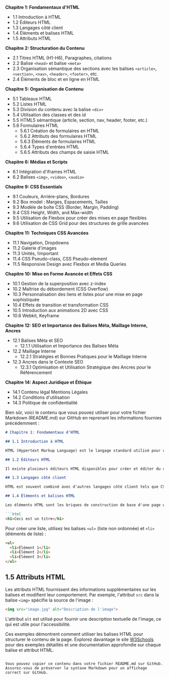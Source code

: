 **Chapitre 1: Fondamentaux d'HTML**
  - 1.1 Introduction à HTML
  - 1.2 Éditeurs HTML
  - 1.3 Langages côté client
  - 1.4 Éléments et balises HTML
  - 1.5 Attributs HTML
  
**Chapitre 2: Structuration du Contenu**
   - 2.1 Titres HTML (H1-H6), Paragraphes, citations
   - 2.2 Balise `<head>` et balise `<meta>`
   - 2.3 Organisation sémantique des sections avec les balises `<article>`, `<section>`, `<nav>`, `<header>`, `<footer>`, etc.
   - 2.4 Éléments de bloc et en ligne en HTML

**Chapitre 5: Organisation de Contenu**
   - 5.1 Tableaux HTML
   - 5.2 Listes HTML
   - 5.3 Division du contenu avec la balise `<div>`
   - 5.4 Utilisation des classes et des id
   - 5.5 HTML5 sémantique (article, section, nav, header, footer, etc.)
   - 5.6 Formulaires HTML
      - 5.6.1 Création de formulaires en HTML
      - 5.6.2 Attributs des formulaires HTML
      - 5.6.3 Éléments de formulaires HTML
      - 5.6.4 Types d'entrées HTML
      - 5.6.5 Attributs des champs de saisie HTML

**Chapitre 6: Médias et Scripts**
   - 6.1 Intégration d'iframes HTML
   - 6.2 Balises `<img>`, `<video>`, `<audio>`

**Chapitre 9: CSS Essentials**
   - 9.1 Couleurs, Arrière-plans, Bordures
   - 9.2 Box model : Marges, Espacements, Tailles
   - 9.3 Modèle de boîte CSS (Border, Margin, Padding)
   - 9.4 CSS Height, Width, and Max-width
   - 9.5 Utilisation de Flexbox pour créer des mises en page flexibles
   - 9.6 Utilisation de CSS Grid pour des structures de grille avancées

**Chapitre 11: Techniques CSS Avancées**
   - 11.1 Navigation, Dropdowns
   - 11.2 Galerie d'images
   - 11.3 Unités, !important
   - 11.4 CSS Pseudo-class, CSS Pseudo-element
   - 11.5 Responsive Design avec Flexbox et Media Queries

**Chapitre 10: Mise en Forme Avancée et Effets CSS**
   - 10.1 Gestion de la superposition avec z-index
   - 10.2 Maîtrise du débordement (CSS Overflow)
   - 10.3 Personnalisation des liens et listes pour une mise en page sophistiquée
   - 10.4 Effets de transition et transformation CSS
   - 10.5 Introduction aux animations 2D avec CSS
   - 10.6 Webkit, Keyframe

**Chapitre 12: SEO et Importance des Balises Méta, Maillage Interne, Ancres**
   - 12.1 Balises Méta et SEO
      - 12.1.1 Utilisation et Importance des Balises Méta
   - 12.2 Maillage Interne
      - 12.2.1 Stratégies et Bonnes Pratiques pour le Maillage Interne
   - 12.3 Ancres dans le Contexte SEO
      - 12.3.1 Optimisation et Utilisation Stratégique des Ancres pour le Référencement

**Chapitre 14: Aspect Juridique et Éthique**
   - 14.1 Contenu légal Mentions Légales
   - 14.2 Conditions d'utilisation
   - 14.3 Politique de confidentialité





Bien sûr, voici le contenu que vous pouvez utiliser pour votre fichier Markdown (README.md) sur GitHub en reprenant les informations fournies précédemment :

```markdown
# Chapitre 1: Fondamentaux d'HTML

## 1.1 Introduction à HTML

HTML (Hypertext Markup Language) est le langage standard utilisé pour créer des pages web. Il s'agit d'un langage de balisage qui structure le contenu de la page en utilisant des balises. Chaque balise encadre une partie spécifique du contenu et peut être vue comme une instruction pour le navigateur sur la façon dont cette partie doit être affichée.

## 1.2 Éditeurs HTML

Il existe plusieurs éditeurs HTML disponibles pour créer et éditer du code HTML. [Visual Studio Code](https://code.visualstudio.com/) est un exemple populaire qui offre une interface conviviale et des fonctionnalités telles que la coloration syntaxique, l'autocomplétion et la gestion de projet.

## 1.3 Langages côté client

HTML est souvent combiné avec d'autres langages côté client tels que CSS (Cascading Style Sheets) et JavaScript pour créer des pages web interactives et esthétiques. CSS est utilisé pour styliser et mettre en page le contenu, tandis que JavaScript permet d'ajouter des fonctionnalités dynamiques.

## 1.4 Éléments et balises HTML

Les éléments HTML sont les briques de construction de base d'une page web. Ils sont définis par des balises qui entourent le contenu. Par exemple, pour créer un titre, vous utilisez la balise `<h1>` pour le titre principal :

```html
<h1>Ceci est un titre</h1>
```

Pour créer une liste, utilisez les balises `<ul>` (liste non ordonnée) et `<li>` (éléments de liste) :

```html
<ul>
  <li>Élément 1</li>
  <li>Élément 2</li>
  <li>Élément 3</li>
</ul>
```

## 1.5 Attributs HTML

Les attributs HTML fournissent des informations supplémentaires sur les balises et modifient leur comportement. Par exemple, l'attribut `src` dans la balise `<img>` spécifie la source de l'image :

```html
<img src="image.jpg" alt="Description de l'image">
```

L'attribut `alt` est utilisé pour fournir une description textuelle de l'image, ce qui est utile pour l'accessibilité.

Ces exemples démontrent comment utiliser les balises HTML pour structurer le contenu de la page. Explorez davantage le site [W3Schools](https://www.w3schools.com/html/default.asp) pour des exemples détaillés et une documentation approfondie sur chaque balise et attribut HTML.
```

Vous pouvez copier ce contenu dans votre fichier README.md sur GitHub. Assurez-vous de préserver la syntaxe Markdown pour un affichage correct sur GitHub.


